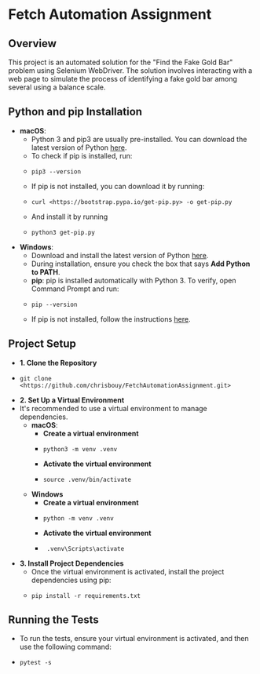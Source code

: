 # **Fetch Automation Assignment**
## **Overview**
This project is an automated solution for the "Find the Fake Gold Bar" problem using Selenium WebDriver. The solution involves interacting with a web page to simulate the process of identifying a fake gold bar among several using a balance scale.
## **Python and pip Installation**
- **macOS**:
  - Python 3 and pip3 are usually pre-installed. You can download the latest version of Python [here](https://www.python.org/downloads/).
  - To check if pip is installed, run:
  -     pip3 --version
  - If pip is not installed, you can download it by running:
  -     curl <https://bootstrap.pypa.io/get-pip.py> -o get-pip.py
  - And install it by running
  -     python3 get-pip.py
- **Windows**:
  - Download and install the latest version of Python [here](https://www.python.org/downloads/).
  - During installation, ensure you check the box that says **Add Python to PATH**.
  - **pip**: pip is installed automatically with Python 3. To verify, open Command Prompt and run:
  -     pip --version
  - If pip is not installed, follow the instructions [here](https://pip.pypa.io/en/stable/installation/).
## **Project Setup**
- **1\. Clone the Repository**
-     git clone <https://github.com/chrisbouy/FetchAutomationAssignment.git>
- **2\. Set Up a Virtual Environment**
- It's recommended to use a virtual environment to manage dependencies.
   - **macOS**:
      - **Create a virtual environment**
      -     python3 -m venv .venv
      - **Activate the virtual environment**
      -     source .venv/bin/activate
   - **Windows**
      - **Create a virtual environment**
      -     python -m venv .venv
      - **Activate the virtual environment**
      -      .venv\Scripts\activate
- **3\. Install Project Dependencies**
   - Once the virtual environment is activated, install the project dependencies using pip:
   -     pip install -r requirements.txt
## **Running the Tests**
- To run the tests, ensure your virtual environment is activated, and then use the following command:
-     pytest -s

